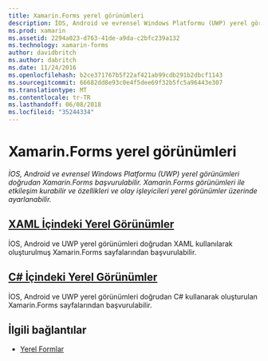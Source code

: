 ```yaml
---
title: Xamarin.Forms yerel görünümleri
description: İOS, Android ve evrensel Windows Platformu (UWP) yerel görünümleri doğrudan Xamarin.Forms başvurulabilir ve Xamarin.Forms görünümlerle etkileşim kurabilirsiniz.
ms.prod: xamarin
ms.assetid: 2294a023-d763-41de-a9da-c2bfc239a132
ms.technology: xamarin-forms
author: davidbritch
ms.author: dabritch
ms.date: 11/24/2016
ms.openlocfilehash: b2ce371767b5f22af421ab99cdb291b2dbcf1143
ms.sourcegitcommit: 66682dd8e93c0e4f5dee69f32b5fc5a96443e307
ms.translationtype: MT
ms.contentlocale: tr-TR
ms.lasthandoff: 06/08/2018
ms.locfileid: "35244334"
---
```

# <a name="native-views-in-xamarinforms"></a>Xamarin.Forms yerel görünümleri

_İOS, Android ve evrensel Windows Platformu (UWP) yerel görünümleri doğrudan Xamarin.Forms başvurulabilir. Xamarin.Forms görünümleri ile etkileşim kurabilir ve özellikleri ve olay işleyicileri yerel görünümler üzerinde ayarlanabilir._

## <a name="native-views-in-xamlxamlmd"></a>[XAML İçindeki Yerel Görünümler](xaml.md)

İOS, Android ve UWP yerel görünümleri doğrudan XAML kullanılarak oluşturulmuş Xamarin.Forms sayfalarından başvurulabilir.

## <a name="native-views-in-ccodemd"></a>[C# İçindeki Yerel Görünümler](code.md)

İOS, Android ve UWP yerel görünümleri doğrudan C# kullanarak oluşturulan Xamarin.Forms sayfalarından başvurulabilir.


## <a name="related-links"></a>İlgili bağlantılar

- [Yerel Formlar](~/xamarin-forms/platform/native-forms.md)
